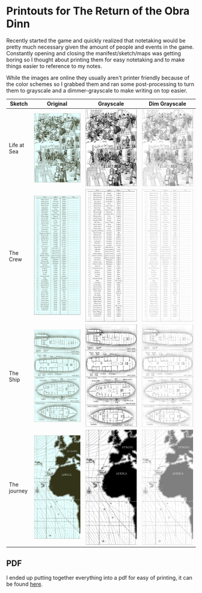 # Printouts for The Return of the Obra Dinn

Recently started the game and quickly realized that notetaking would be pretty much necessary given the amount of people and events in the game. Constantly opening and closing the manifest/sketch/maps was getting boring so I thought about printing them for easy notetaking and to make things easier to reference to my notes.

While the images are online they usually aren't printer friendly because of the color schemes so I grabbed them and ran some post-processing to turn them to grayscale and a dimmer-grayscale to make writing on top easier.

| Sketch | Original    | Grayscale   | Dim Grayscale |
| --- | :---:       |    :----:   |         :---: |
| Life at Sea  | ![link](life-at-sea.png) | ![link](life-at-sea-post.png) | ![link](life-at-sea-post-alpha.png) |
| The Crew     | ![link](the-crew.png) | ![link](the-crew-post.png) | ![link](the-crew-post-alpha.png) |
| The Ship     | ![link](the-ship.png) | ![link](the-ship-post.png) | ![link](the-ship-post-alpha.png) |
| The journey  | ![link](the-journey.png) | ![link](the-journey-post.png) | ![link](the-journey-post-alpha.png) |

## PDF

I ended up putting together everything into a pdf for easy of printing, it can be found [here](https://github.com/JJGO/obra-dinn-printouts/blob/main/obra-dinn.pdf).
